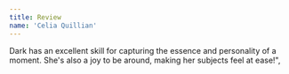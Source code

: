 ```yaml
---
title: Review
name: 'Celia Quillian'
---
```


Dark has an excellent skill for capturing the essence and personality of a moment. She's also a joy to be around, making her subjects feel at ease!",
